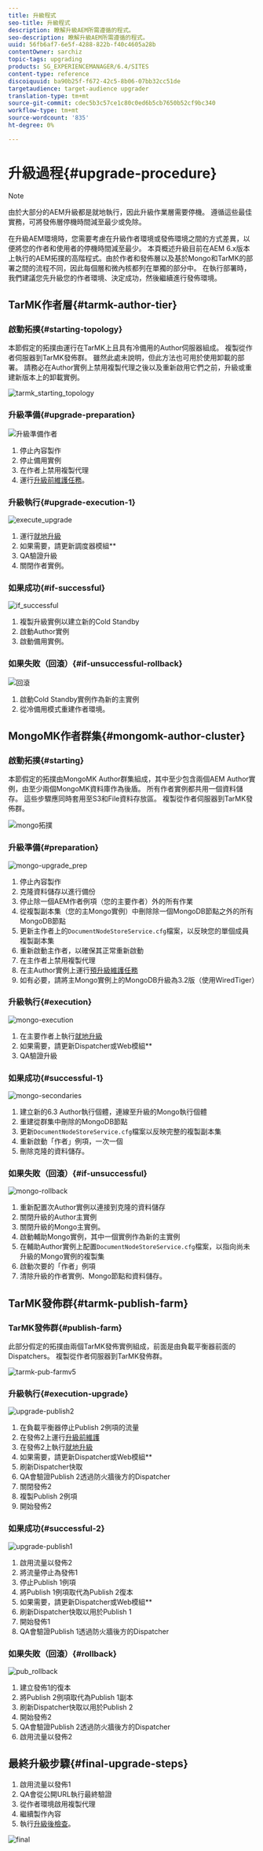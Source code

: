 ```yaml
---
title: 升級程式
seo-title: 升級程式
description: 瞭解升級AEM所需遵循的程式。
seo-description: 瞭解升級AEM所需遵循的程式。
uuid: 56fb6af7-6e5f-4288-822b-f40c4605a28b
contentOwner: sarchiz
topic-tags: upgrading
products: SG_EXPERIENCEMANAGER/6.4/SITES
content-type: reference
discoiquuid: ba90b25f-f672-42c5-8b06-07bb32cc51de
targetaudience: target-audience upgrader
translation-type: tm+mt
source-git-commit: cdec5b3c57ce1c80c0ed6b5cb7650b52cf9bc340
workflow-type: tm+mt
source-wordcount: '835'
ht-degree: 0%

---
```



# 升級過程{#upgrade-procedure}

>[!NOTE]
>
>由於大部分的AEM升級都是就地執行，因此升級作業層需要停機。 遵循這些最佳實務，可將發佈層停機時間減至最少或免除。

在升級AEM環境時，您需要考慮在升級作者環境或發佈環境之間的方式差異，以便將您的作者和使用者的停機時間減至最少。 本頁概述升級目前在AEM 6.x版本上執行的AEM拓撲的高階程式。由於作者和發佈層以及基於Mongo和TarMK的部署之間的流程不同，因此每個層和微內核都列在單獨的部分中。 在執行部署時，我們建議您先升級您的作者環境、決定成功，然後繼續進行發佈環境。

## TarMK作者層{#tarmk-author-tier}

### 啟動拓撲{#starting-topology}

本節假定的拓撲由運行在TarMK上且具有冷備用的Author伺服器組成。 複製從作者伺服器到TarMK發佈群。 雖然此處未說明，但此方法也可用於使用卸載的部署。 請務必在Author實例上禁用複製代理之後以及重新啟用它們之前，升級或重建新版本上的卸載實例。

![tarmk_starting_topology](assets/tarmk_starting_topology.jpg)

### 升級準備{#upgrade-preparation}

![升級準備作者](assets/upgrade-preparation-author.png)

1. 停止內容製作
1. 停止備用實例
1. 在作者上禁用複製代理
1. 運行[升級前維護任務](/help/sites-deploying/pre-upgrade-maintenance-tasks.md)。

### 升級執行{#upgrade-execution-1}

![execute_upgrade](assets/execute_upgrade.jpg)

1. 運行[就地升級](/help/sites-deploying/in-place-upgrade.md)
1. 如果需要，請更新調度器模組&#x200B;**
1. QA驗證升級
1. 關閉作者實例。

### 如果成功{#if-successful}

![if_successful](assets/if_successful.jpg)

1. 複製升級實例以建立新的Cold Standby
1. 啟動Author實例
1. 啟動備用實例。

### 如果失敗（回滾）{#if-unsuccessful-rollback}

![回滾](assets/rollback.jpg)

1. 啟動Cold Standby實例作為新的主實例
1. 從冷備用模式重建作者環境。

## MongoMK作者群集{#mongomk-author-cluster}

### 啟動拓撲{#starting}

本節假定的拓撲由MongoMK Author群集組成，其中至少包含兩個AEM Author實例，由至少兩個MongoMK資料庫作為後盾。 所有作者實例都共用一個資料儲存。 這些步驟應同時套用至S3和File資料存放區。 複製從作者伺服器到TarMK發佈群。

![mongo拓撲](assets/mongo-topology.jpg)

### 升級準備{#preparation}

![mongo-upgrade_prep](assets/mongo-upgrade_prep.jpg)

1. 停止內容製作
1. 克隆資料儲存以進行備份
1. 停止除一個AEM作者例項（您的主要作者）外的所有作業
1. 從複製副本集（您的主Mongo實例）中刪除除一個MongoDB節點之外的所有MongoDB節點
1. 更新主作者上的`DocumentNodeStoreService.cfg`檔案，以反映您的單個成員複製副本集
1. 重新啟動主作者，以確保其正常重新啟動
1. 在主作者上禁用複製代理
1. 在主Author實例上運行[預升級維護任務](/help/sites-deploying/pre-upgrade-maintenance-tasks.md)
1. 如有必要，請將主Mongo實例上的MongoDB升級為3.2版（使用WiredTiger）

### 升級執行{#execution}

![mongo-execution](assets/mongo-execution.jpg)

1. 在主要作者上執行[就地升級](/help/sites-deploying/in-place-upgrade.md)
1. 如果需要，請更新Dispatcher或Web模組&#x200B;**
1. QA驗證升級

### 如果成功{#successful-1}

![mongo-secondaries](assets/mongo-secondaries.jpg)

1. 建立新的6.3 Author執行個體，連線至升級的Mongo執行個體
1. 重建從群集中刪除的MongoDB節點
1. 更新`DocumentNodeStoreService.cfg`檔案以反映完整的複製副本集
1. 重新啟動「作者」例項，一次一個
1. 刪除克隆的資料儲存。

### 如果失敗（回滾）{#if-unsuccessful}

![mongo-rollback](assets/mongo-rollback.jpg)

1. 重新配置次Author實例以連接到克隆的資料儲存
1. 關閉升級的Author主實例
1. 關閉升級的Mongo主實例。
1. 啟動輔助Mongo實例，其中一個實例作為新的主實例
1. 在輔助Author實例上配置`DocumentNodeStoreService.cfg`檔案，以指向尚未升級的Mongo實例的複製集
1. 啟動次要的「作者」例項
1. 清除升級的作者實例、Mongo節點和資料儲存。

## TarMK發佈群{#tarmk-publish-farm}

### TarMK發佈群{#publish-farm}

此部分假定的拓撲由兩個TarMK發佈實例組成，前面是由負載平衡器前面的Dispatchers。 複製從作者伺服器到TarMK發佈群。

![tarmk-pub-farmv5](assets/tarmk-pub-farmv5.png)

### 升級執行{#execution-upgrade}

![upgrade-publish2](assets/upgrade-publish2.png)

1. 在負載平衡器停止Publish 2例項的流量
1. 在發佈2上運行[升級前維護](/help/sites-deploying/pre-upgrade-maintenance-tasks.md)
1. 在發佈2上執行[就地升級](/help/sites-deploying/in-place-upgrade.md)
1. 如果需要，請更新Dispatcher或Web模組&#x200B;**
1. 刷新Dispatcher快取
1. QA會驗證Publish 2透過防火牆後方的Dispatcher
1. 關閉發佈2
1. 複製Publish 2例項
1. 開始發佈2

### 如果成功{#successful-2}

![upgrade-publish1](assets/upgrade-publish1.png)

1. 啟用流量以發佈2
1. 將流量停止為發佈1
1. 停止Publish 1例項
1. 將Publish 1例項取代為Publish 2復本
1. 如果需要，請更新Dispatcher或Web模組&#x200B;**
1. 刷新Dispatcher快取以用於Publish 1
1. 開始發佈1
1. QA會驗證Publish 1透過防火牆後方的Dispatcher

### 如果失敗（回滾）{#rollback}

![pub_rollback](assets/pub_rollback.jpg)

1. 建立發佈1的復本
1. 將Publish 2例項取代為Publish 1副本
1. 刷新Dispatcher快取以用於Publish 2
1. 開始發佈2
1. QA會驗證Publish 2透過防火牆後方的Dispatcher
1. 啟用流量以發佈2

## 最終升級步驟{#final-upgrade-steps}

1. 啟用流量以發佈1
1. QA會從公開URL執行最終驗證
1. 從作者環境啟用複製代理
1. 繼續製作內容
1. 執行[升級後檢查](/help/sites-deploying/post-upgrade-checks-and-troubleshooting.md)。

![final](assets/final.jpg)
